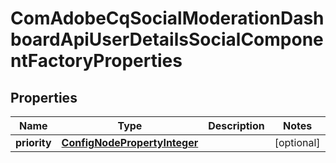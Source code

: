 

# ComAdobeCqSocialModerationDashboardApiUserDetailsSocialComponentFactoryProperties

## Properties

Name | Type | Description | Notes
------------ | ------------- | ------------- | -------------
**priority** | [**ConfigNodePropertyInteger**](ConfigNodePropertyInteger.md) |  |  [optional]



